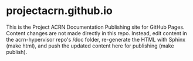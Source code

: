 # projectacrn.github.io

This is the Project ACRN Documentation Publishing site for GitHub Pages.
Content changes are not made directly in this repo. Instead, edit content
in the acrn-hypervisor repo's /doc folder, re-generate the HTML with
Sphinx (make html), and push the updated content here for publishing
(make publish).
